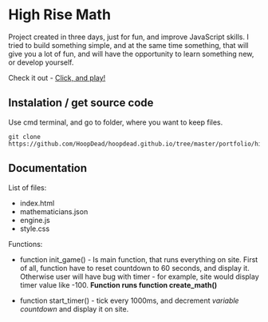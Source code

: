 # High Rise Math

Project created in three days, just for fun, and improve JavaScript skills. I tried to build something simple, and at the same time something, that will give you a lot of fun, and will have the opportunity to learn something new, or develop yourself.

Check it out - [Click, and play!](https://hoopdead.github.io/portfolio/high_rise_math/)

## Instalation / get source code

Use cmd terminal, and go to folder, where you want to keep files.

```
git clone https://github.com/HoopDead/hoopdead.github.io/tree/master/portfolio/high_rise_math
```

## Documentation

List of files:
- index.html
- mathematicians.json
- engine.js
- style.css

Functions:
- function init_game() - Is main function, that runs everything on site. First of all, function have to reset countdown to 60 seconds, and display it. Otherwise user will have bug with timer - for example, site would display timer value like -100. **Function runs function create_math()**

- function start_timer() - tick every 1000ms, and decrement *variable countdown* and display it on site.

